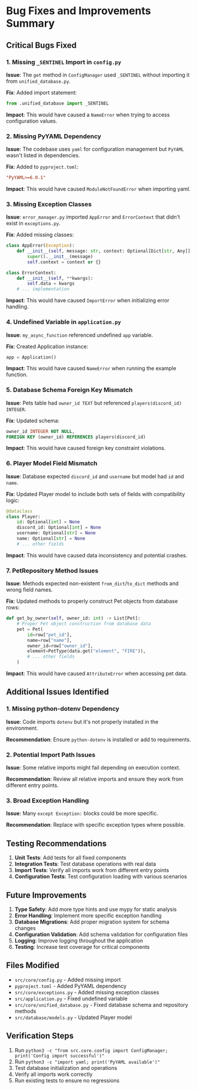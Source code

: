 # Bug Fixes and Improvements Summary

## Critical Bugs Fixed

### 1. Missing `_SENTINEL` Import in `config.py`
**Issue**: The `get` method in `ConfigManager` used `_SENTINEL` without importing it from `unified_database.py`.

**Fix**: Added import statement:
```python
from .unified_database import _SENTINEL
```

**Impact**: This would have caused a `NameError` when trying to access configuration values.

### 2. Missing PyYAML Dependency
**Issue**: The codebase uses `yaml` for configuration management but `PyYAML` wasn't listed in dependencies.

**Fix**: Added to `pyproject.toml`:
```toml
"PyYAML>=6.0.1"
```

**Impact**: This would have caused `ModuleNotFoundError` when importing yaml.

### 3. Missing Exception Classes
**Issue**: `error_manager.py` imported `AppError` and `ErrorContext` that didn't exist in `exceptions.py`.

**Fix**: Added missing classes:
```python
class AppError(Exception):
    def __init__(self, message: str, context: Optional[Dict[str, Any]] = None):
        super().__init__(message)
        self.context = context or {}

class ErrorContext:
    def __init__(self, **kwargs):
        self.data = kwargs
    # ... implementation
```

**Impact**: This would have caused `ImportError` when initializing error handling.

### 4. Undefined Variable in `application.py`
**Issue**: `my_async_function` referenced undefined `app` variable.

**Fix**: Created Application instance:
```python
app = Application()
```

**Impact**: This would have caused `NameError` when running the example function.

### 5. Database Schema Foreign Key Mismatch
**Issue**: Pets table had `owner_id TEXT` but referenced `players(discord_id) INTEGER`.

**Fix**: Updated schema:
```sql
owner_id INTEGER NOT NULL,
FOREIGN KEY (owner_id) REFERENCES players(discord_id)
```

**Impact**: This would have caused foreign key constraint violations.

### 6. Player Model Field Mismatch
**Issue**: Database expected `discord_id` and `username` but model had `id` and `name`.

**Fix**: Updated Player model to include both sets of fields with compatibility logic:
```python
@dataclass
class Player:
    id: Optional[int] = None
    discord_id: Optional[int] = None
    username: Optional[str] = None
    name: Optional[str] = None
    # ... other fields
```

**Impact**: This would have caused data inconsistency and potential crashes.

### 7. PetRepository Method Issues
**Issue**: Methods expected non-existent `from_dict`/`to_dict` methods and wrong field names.

**Fix**: Updated methods to properly construct Pet objects from database rows:
```python
def get_by_owner(self, owner_id: int) -> List[Pet]:
    # Proper Pet object construction from database data
    pet = Pet(
        id=row["pet_id"],
        name=row["name"],
        owner_id=row["owner_id"],
        element=PetType(data.get("element", "FIRE")),
        # ... other fields
    )
```

**Impact**: This would have caused `AttributeError` when accessing pet data.

## Additional Issues Identified

### 1. Missing python-dotenv Dependency
**Issue**: Code imports `dotenv` but it's not properly installed in the environment.

**Recommendation**: Ensure `python-dotenv` is installed or add to requirements.

### 2. Potential Import Path Issues
**Issue**: Some relative imports might fail depending on execution context.

**Recommendation**: Review all relative imports and ensure they work from different entry points.

### 3. Broad Exception Handling
**Issue**: Many `except Exception:` blocks could be more specific.

**Recommendation**: Replace with specific exception types where possible.

## Testing Recommendations

1. **Unit Tests**: Add tests for all fixed components
2. **Integration Tests**: Test database operations with real data
3. **Import Tests**: Verify all imports work from different entry points
4. **Configuration Tests**: Test configuration loading with various scenarios

## Future Improvements

1. **Type Safety**: Add more type hints and use mypy for static analysis
2. **Error Handling**: Implement more specific exception handling
3. **Database Migrations**: Add proper migration system for schema changes
4. **Configuration Validation**: Add schema validation for configuration files
5. **Logging**: Improve logging throughout the application
6. **Testing**: Increase test coverage for critical components

## Files Modified

- `src/core/config.py` - Added missing import
- `pyproject.toml` - Added PyYAML dependency
- `src/core/exceptions.py` - Added missing exception classes
- `src/application.py` - Fixed undefined variable
- `src/core/unified_database.py` - Fixed database schema and repository methods
- `src/database/models.py` - Updated Player model

## Verification Steps

1. Run `python3 -c "from src.core.config import ConfigManager; print('Config import successful')"`
2. Run `python3 -c "import yaml; print('PyYAML available')"`
3. Test database initialization and operations
4. Verify all imports work correctly
5. Run existing tests to ensure no regressions